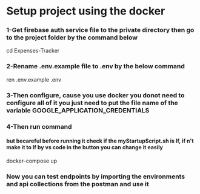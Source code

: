 # Setup project using the docker 
### 1-Get firebase auth service file to the private directory then go to the project folder by the command below
cd Expenses-Tracker
### 2-Rename .env.example file to .env by the below command 
ren .env.example .env   
### 3-Then configure, cause you use docker you donot need to configure all of it you just need to put the file name of the variable GOOGLE_APPLICATION_CREDENTIALS
### 4-Then run command 
#### but becareful before running it check if the myStartupScript.sh is lf, if n't make it to lf by vs code in the button you can change it easily
docker-compose up
### Now you can test endpoints by importing the environments and api collections from the postman and use it 
